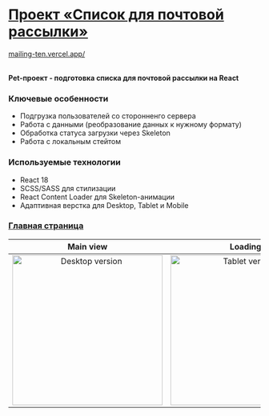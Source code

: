 # [Проект «Список для почтовой рассылки»](https://react-mailing.vercel.app)

[mailing-ten.vercel.app/](https://mailing-ten.vercel.app/) </br></br>

<strong>Pet-проект - подготовка списка для почтовой рассылки на React</strong></br>

### Ключевые особенности

- Подгрузка пользователей со сторонненго сервера
- Работа с данными (реобразование данных к нужному формату)
- Обработка статуса загрузки через Skeleton
- Работа с локальным стейтом

### Используемые технологии

- React 18
- SCSS/SASS для стилизации
- React Content Loader для Skeleton-анимации
- Адаптивная верстка для Desktop, Tablet и Mobile

### [Главная страница](https://mailing-ten.vercel.app/)
| Main view | Loading |
|:---------------:|:--------------:|
| <img width="300" alt="Desktop version" src="https://github.com/user-attachments/assets/86a8c905-c172-4135-925f-3a2c387fb789" /> | <img width="300" alt="Tablet version" src="https://github.com/user-attachments/assets/36bdaeef-a46e-4933-b9b5-23b3e76614c2" /> |


